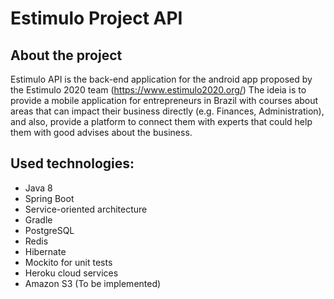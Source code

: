 # Estimulo Project API

## About the project
Estimulo API is the back-end application for the android app proposed by the Estimulo 2020 team (https://www.estimulo2020.org/)
The ideia is to provide a mobile application for entrepreneurs in Brazil with courses about areas that can impact their business directly (e.g. Finances, Administration),
and also, provide a platform to connect them with experts that could help them with good advises about the business.

## Used technologies:
- Java 8
- Spring Boot
- Service-oriented architecture
- Gradle
- PostgreSQL
- Redis
- Hibernate
- Mockito for unit tests
- Heroku cloud services
- Amazon S3 (To be implemented)
